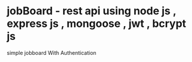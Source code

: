 # jobBoard - rest api using node js , express js , mongoose , jwt , bcrypt js 
simple jobboard With Authentication 

